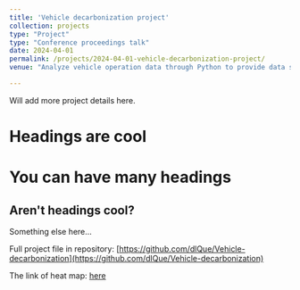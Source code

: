 ```yaml
---
title: 'Vehicle decarbonization project'
collection: projects
type: "Project"
type: "Conference proceedings talk"
date: 2024-04-01
permalink: /projects/2024-04-01-vehicle-decarbonization-project/
venue: "Analyze vehicle operation data through Python to provide data support for formulating vehicle update strategies"

---
```


Will add more project details here.

Headings are cool
======

You can have many headings
======

Aren't headings cool?
------


Something else here...

Full project file in repository: [https://github.com/dlQue/Vehicle-decarbonization](https://github.com/dlQue/Vehicle-decarbonization)


The link of heat map: [here](http://dlque.github.io/files/dashboard.html)